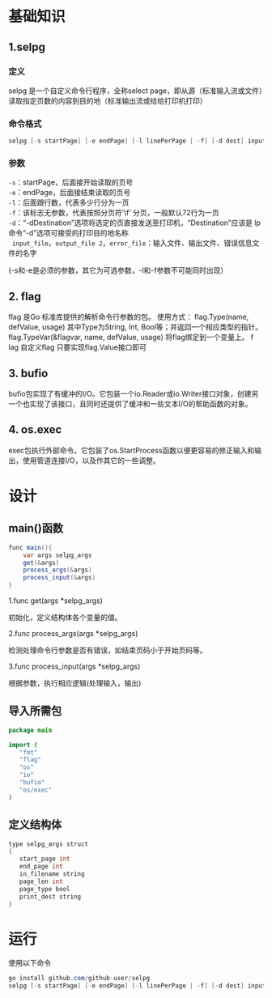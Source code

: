 # 基础知识
## 1.selpg
### 定义
selpg 是一个自定义命令行程序，全称select page，即从源（标准输入流或文件）读取指定页数的内容到目的地（标准输出流或给给打印机打印）  

### 命令格式  
```java
selpg [-s startPage] [-e endPage] [-l linePerPage | -f] [-d dest] input_file >output_file 2>error_file
   ```

### 参数
   `-s`：startPage，后面接开始读取的页号   
    `-e`：endPage，后面接结束读取的页号  
    `-l`：后面跟行数，代表多少行分为一页  
    `-f`：该标志无参数，代表按照分页符’\f’ 分页，一般默认72行为一页  
    `-d`：“-dDestination”选项将选定的页直接发送至打印机，“Destination”应该是 lp 命令“-d”选项可接受的打印目的地名称  
   ` input_file`，`output_file 2`，`error_file`：输入文件、输出文件、错误信息文件的名字  
   
(-s和-e是必须的参数，其它为可选参数，-l和-f参数不可能同时出现）  
## 2. flag
flag 是Go 标准库提供的解析命令行参数的包。 使用方式： flag.Type(name, defValue, usage) 其中Type为String, Int, Bool等；并返回一个相应类型的指针。 flag.TypeVar(&flagvar, name, defValue, usage) 将flag绑定到一个变量上。 f lag 自定义flag 只要实现flag.Value接口即可  
## 3. bufio
bufio包实现了有缓冲的I/O。它包装一个io.Reader或io.Writer接口对象，创建另一个也实现了该接口，且同时还提供了缓冲和一些文本I/O的帮助函数的对象。 
## 4. os.exec
exec包执行外部命令。它包装了os.StartProcess函数以便更容易的修正输入和输出，使用管道连接I/O，以及作其它的一些调整。 
# 设计
## main()函数  
```java
func main(){
	var args selpg_args
	get(&args)
	process_args(&args)
	process_input(&args)
}
```
1.func get(args *selpg_args)

初始化，定义结构体各个变量的值。

2.func process_args(args *selpg_args)

检测处理命令行参数是否有错误，如结束页码小于开始页码等。

3.func process_input(args *selpg_args)

根据参数，执行相应逻辑(处理输入，输出)  
## 导入所需包
 ```java
 package main

import (
	"fmt"
	"flag"
	"os"
	"io"
	"bufio"
	"os/exec"
)
```

## 定义结构体
 ```java
 type selpg_args struct
{
	start_page int
	end_page int
	in_filename string
	page_len int
	page_type bool
	print_dest string
}
 ```
# 运行
使用以下命令
```java
go install github.com/github-user/selpg
selpg [-s startPage] [-e endPage] [-l linePerPage | -f] [-d dest] input_file >output_file 2>error_file
```

